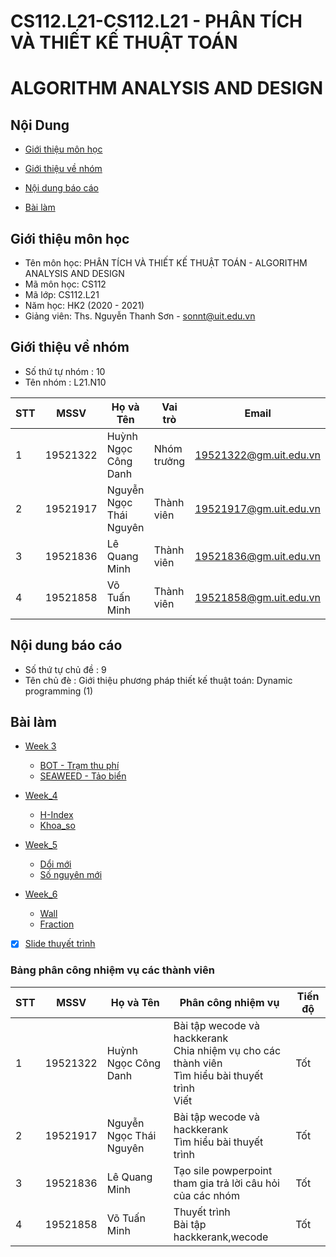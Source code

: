 # CS112.L21-CS112.L21 - PHÂN TÍCH VÀ THIẾT KẾ THUẬT TOÁN
# ALGORITHM ANALYSIS AND DESIGN
## Nội Dung
* [Giới thiệu môn học](#giới-thiệu-môn-học)

* [Giới thiệu về nhóm](#giới-thiệu-về-nhóm)

* [Nội dung báo cáo](#nội-dung-báo-cáo)
* [Bài làm](#bài-làm)
## Giới thiệu môn học
* Tên môn học: PHÂN TÍCH VÀ THIẾT KẾ THUẬT TOÁN - ALGORITHM ANALYSIS AND DESIGN
* Mã môn học: CS112
* Mã lớp: CS112.L21
* Năm học: HK2 (2020 - 2021)
* Giảng viên: Ths. Nguyễn Thanh Sơn - sonnt@uit.edu.vn
## Giới thiệu về nhóm
* Số thứ tự nhóm : 10
* Tên nhóm : L21.N10

|  STT	| MSSV  	| Họ và Tên  	| Vai trò  	| Email  	|
|---	|---	|--------------	|---	|---	|
|  1 	|  19521322 	| Huỳnh Ngọc Công Danh  	| Nhóm trưởng  	| 19521322@gm.uit.edu.vn  	|
|  2	|  19521917 	| Nguyễn Ngọc Thái Nguyên  	| Thành viên  	| 19521917@gm.uit.edu.vn  	|
|  3	| 19521836  	|  Lê Quang Minh 	|  Thành viên 	| 19521836@gm.uit.edu.vn  	|
|  4	| 19521858  	|  Võ Tuấn Minh 	|  Thành viên 	| 19521858@gm.uit.edu.vn  	|
## Nội dung báo cáo
* Số thứ tự chủ đề : 9
* Tên chủ đè : Giới thiệu phương pháp thiết kế thuật toán: Dynamic programming (1)
## Bài làm
* [Week 3][0]
  * [BOT - Trạm thu phí][1]
  * [SEAWEED - Tảo biển][2]

* [Week_4][3]
  * [H-Index][4]
  * [Khoa_so][5] 
* [Week_5][6]
  * [Dổi mới][7]
  * [Số nguyên mới][8]
* [Week_6][9]
  * [Wall][10]
  * [Fraction][11]

- [x] [Slide thuyết trình][100]

### Bảng phân công nhiệm vụ các thành viên

|  STT	| MSSV  	| Họ và Tên  	| Phân công nhiệm vụ  	| Tiến độ  	|
|---	|---	|--------------	|-------------------------------	|---	|
|  1 	|  19521322 	| Huỳnh Ngọc Công Danh  	| Bài tập wecode và hackkerank<br>Chia nhiệm vụ cho các thành viên<br>Tìm hiểu bài thuyết trình<br>Viết   	| Tốt  	|
|  2	|  19521917 	| Nguyễn Ngọc Thái Nguyên  	| Bài tập wecode và hackkerank<br>Tìm hiểu bài thuyết trình | Tốt  	|
|  3	| 19521836  	|  Lê Quang Minh 	|  Tạo sile powperpoint<br>tham gia trả lời câu hỏi của các nhóm<br> 	|  Tốt 	|
|  4	| 19521858  	|  Võ Tuấn Minh 	| Thuyết trình<br>Bài tập hackkerank,wecode  	| Tốt  	|

[0]:https://github.com/danhhuynh25029/CS112.L21/tree/master/Week_3

[1]:https://github.com/danhhuynh25029/CS112.L21/tree/master/Week_3/BOT

[2]:https://github.com/danhhuynh25029/CS112.L21/tree/master/Week_3/SEAWEED

[3]:https://github.com/danhhuynh25029/CS112.L21/tree/master/Week_4

[4]:https://github.com/danhhuynh25029/CS112.L21/tree/master/Week_4/H-Index

[5]:https://github.com/danhhuynh25029/CS112.L21/tree/master/Week_4/Khoa_so

[6]:https://github.com/danhhuynh25029/CS112.L21/tree/master/Week_5

[7]:https://github.com/danhhuynh25029/CS112.L21/tree/master/Week_5/Doimoi

[8]:https://github.com/danhhuynh25029/CS112.L21/tree/master/Week_5/Songuyenmoi

[9]:https://github.com/danhhuynh25029/CS112.L21/tree/master/Week_6

[10]:https://github.com/danhhuynh25029/CS112.L21/tree/master/Week_6/Wall

[11]:https://github.com/danhhuynh25029/CS112.L21/tree/master/Week_6/Fraction

[100]:https://github.com/danhhuynh25029/CS112.L21/tree/master/SlideDynamicProgramming

